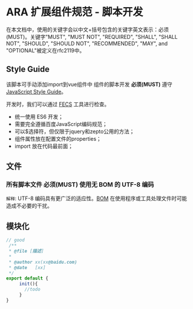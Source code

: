 ARA 扩展组件规范 - 脚本开发
==============

在本文档中，使用的关键字会以中文+括号包含的关键字英文表示：必须(MUST)。关键字"MUST", "MUST NOT", "REQUIRED", "SHALL", "SHALL NOT", "SHOULD", "SHOULD NOT", "RECOMMENDED", "MAY", and "OPTIONAL"被定义在rfc2119中。


Style Guide
------
该脚本可手动添加import到vue组件中
组件的脚本开发 **必须(MUST)** 遵守 [JavaScript Style Guide](https://github.com/ecomfe/spec/blob/master/javascript-style-guide.md)。

开发时，我们可以通过 [FECS](http://fecs.baidu.com/) 工具进行检查。
-	统一使用 ES6 开发；
-	需要完全遵循百度JavaScript编码规范；
- 可以$选择符，但仅限于jquery和zepto公用的方法；
- 组件属性放在配置文件的properties；
-	import 放在代码最前面；


文件
----

### 所有脚本文件 **必须(MUST)** 使用无 BOM 的 UTF-8 编码

`解释`: UTF-8 编码具有更广泛的适应性。[BOM](https://en.wikipedia.org/wiki/Byte_order_mark) 在使用程序或工具处理文件时可能造成不必要的干扰。



模块化
------

```javascript
// good
 /**
 * @file [描述]
 *
 * @author xx(xx@baidu.com)
 * @date   [xx]
 */
export default {
     init(){
       //todo
     }
}

```

